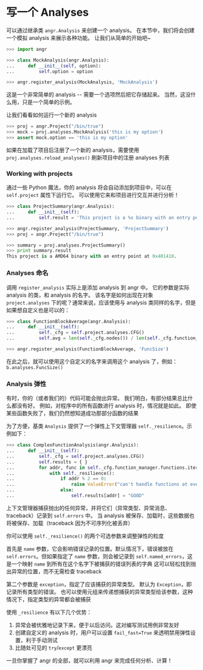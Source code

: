 # 写一个 Analyses

可以通过继承类 `angr.Analysis` 来创建一个 analysis。
在本节中，我们将会创建一个模拟 analysis 来展示各种功能。
让我们从简单的开始吧~

```python
>>> import angr

>>> class MockAnalysis(angr.Analysis):
...     def __init__(self, option):
...         self.option = option

>>> angr.register_analysis(MockAnalysis, 'MockAnalysis')
```

这是一个非常简单的 analysis -- 需要一个选项然后把它存储起来。
当然，这没什么用，只是一个简单的示例。

让我们看看如何运行一个新的 analysis

```python
>>> proj = angr.Project("/bin/true")
>>> mock = proj.analyses.MockAnalysis('this is my option')
>>> assert mock.option == 'this is my option'
```

如果在加载了项目后注册了一个新的 analysis，需要使用 `proj.analyses.reload_analyses()` 刷新项目中的注册 analyses 列表

### Working with projects

通过一些 Python 魔法，你的 analysis 将会自动添加到项目中，可以在 `self.project` 属性下运行它。
可以使用它来和项目进行交互并进行分析！

```python
>>> class ProjectSummary(angr.Analysis):
...     def __init__(self):
...         self.result = 'This project is a %s binary with an entry point at %#x.' % (self.project.arch.name, self.project.entry)

>>> angr.register_analysis(ProjectSummary, 'ProjectSummary')
>>> proj = angr.Project("/bin/true")

>>> summary = proj.analyses.ProjectSummary()
>>> print summary.result
This project is a AMD64 binary with an entry point at 0x401410.
```

### Analyses 命名

调用 `register_analysis` 实际上是添加 analysis 到 angr 中。
它的参数是实际 analysis 的类，和 analysis 的名字。
该名字是如何出现在对象 `project.analyses` 下的呢？通常来说，应该使用与 analysis 类同样的名字，但是如果想自定义也是可以的：

```python
>>> class FunctionBlockAverage(angr.Analysis):
...     def __init__(self):
...         self._cfg = self.project.analyses.CFG()
...         self.avg = len(self._cfg.nodes()) / len(self._cfg.function_manager.functions)

>>> angr.register_analysis(FunctionBlockAverage, 'FuncSize')
```

在此之后，就可以使用这个自定义的名字来调用这个 analysis 了，例如：`b.analyses.FuncSize()`

### Analysis 弹性

有时，你的（或者我们的）代码可能会抛出异常。
我们明白，有部分结果总比什么都没有好。
例如，对程序中的所有函数进行 analysis 时，情况就是如此。
即使某些函数失败了，我们仍然想知道成功那部分函数的结果

为了方便，基类 `Analysis` 提供了一个弹性上下文管理器 `self._resilience`。示例如下：

```python
>>> class ComplexFunctionAnalysis(angr.Analysis):
...     def __init__(self):
...         self._cfg = self.project.analyses.CFG()
...         self.results = { }
...         for addr, func in self._cfg.function_manager.functions.iteritems():
...             with self._resilience():
...                 if addr % 2 == 0:
...                     raise ValueError("can't handle functions at even addresses")
...                 else:
...                     self.results[addr] = "GOOD"
```

上下文管理器捕获抛出的任何异常，并将它们（异常类型、异常消息、traceback）记录到 `self.errors` 中。
当 analysis 被保存、加载时，这些数据也将被保存、加载（traceback 因为不可序列化被丢弃）

你可以使用 `self._resilience()` 的两个可选参数来调整弹性的粒度

首先是 `name` 参数，它会影响错误记录的位置。默认情况下，错误被放在 `self.errors`。但如果指定了 `name` 参数，则会被记录到 `self.named_errors`，这是一个映射 `name` 到所有在这个名字下被捕获的错误列表的字典
这可以轻松找到抛出异常的位置，而不无需检查 traceback

第二个参数是 `exception`，指定了应该捕获的异常类型。
默认为 `Exception`，即记录所有类型的错误。
也可以使用元组来传递想捕获的异常类型给该参数，这种情况下，指定类型的异常都会被捕获

使用 `_resilience` 有以下几个优势：

1. 异常会被优雅地记录下来，便于以后访问。这对编写测试用例非常友好
2. 创建自定义的 analysis 时，用户可以设置 `fail_fast=True` 来透明禁用弹性设置，利于手动测试
3. 比随处可见的 `try`/`except` 更漂亮

一旦你掌握了 angr 的全部，就可以利用 angr 来完成任何分析、计算！
